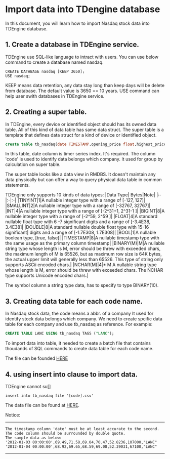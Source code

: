 # Import data into TDengine database

In this document, you will learn how to import Nasdaq stock data into TDEngine database.

## 1. Create a database in TDEngine service. 

TDEngine use SQL-like language to intract with users. You can use below command to create a database named nasdaq.

```shell
CREATE DATABASE nasdaq [KEEP 3650];
USE nasdaq;
```
KEEP means data retention, any data stay long than keep days will be delete from database. The default value is 3650 == 10 years. USE command can help user swith databases in TDEngine service.

## 2. Creating a super table.

In TDEngine, every device or identified object should has its owned data table. All of this kind of data table has same data struct. The super table is a template that defines data struct for a kind of device or identified object.

```sql
create table tb_nasdaq(date TIMESTAMP,opening_price float,highest_price float,lowest_price float,closing_price float,adjusted_closing_price float,trade_volume float) tags (code BINARY(10));
```

In this table, date column is timer series index. It's required. The column 'code' is used to identify data belongs which company. It used for group by calculation on super table.

The super table looks like a data view in RMDBS. It doesn't maintain any data physically but can offer a way to query physical data table in common statements.

TDEngine only supports 10 kinds of data types: 
|Data Type|	Bytes|Note|
|:-|:-|:-|
|TINYINT|1|A nullable integer type with a range of [-127, 127]​|
|SMALLINT|2|A nullable integer type with a range of [-32767, 32767]​|
|INT|4|A nullable integer type with a range of [-2^31+1, 2^31-1 ]|
|BIGINT|8|A nullable integer type with a range of [-2^59, 2^59 ]|​
|FLOAT|4|A standard nullable float type with 6 -7 significant digits and a range of [-3.4E38, 3.4E38]|
|DOUBLE|8|A standard nullable double float type with 15-16 significant| digits and a range of [-1.7E308, 1.7E308]​|
|BOOL|1|A nullable boolean type, [true, false]|
|TIMESTAMP|8|A nullable timestamp type with the same usage as the primary column timestamp|
|BINARY(M)|M|A nullable string type whose length is M, error should be threw with exceeded chars, the maximum length of M is 65526, but as maximum row size is 64K bytes, the actual upper limit will generally less than 65526. This type of string only supports ASCii encoded chars.|
|NCHAR(M)|4|* M	A nullable string type whose length is M, error should be threw with exceeded chars. The NCHAR type supports Unicode encoded chars.|

The symbol column a string type data, has to specify to type BINARY(10).


## 3. Creating data table for each code name.

In Nasdaq stock data, the code means a abbr. of a company It used for identify stock data belongs which company. We need to create spcific data table for each company and use tb_nasdaq as reference. For example:

```sql
CREATE TABLE LANC USING tb_nasdaq TAGS ("LANC");
```
To import data into table, it needed to create a batch file that contains thoudands of SQL commands to create data table for each code name.

The file can be founded [HERE](https://dxact.blob.core.chinacloudapi.cn/21mfilms/create_table_tdengine.txt)


## 4. using insert into clause to import data.

TDEngine cannot su[]

```shell
insert into tb_nasdaq file '[code].csv'
```
The data file can be found at [HERE](https://dxact.blob.core.chinacloudapi.cn/21mfilms/tdengine_data.zip).

Notice:
***
```
The timestamp column 'date' must be at least accurate to the second.
The code column should be surrounded by double quote.
The sample data as below:
'2012-01-03 00:00:00',69.49,71.58,69.04,70.47,52.8236,107000,"LANC"
'2012-01-04 00:00:00',68.92,69.65,68.59,69.08,52.39031,67100,"LANC"
```
***
